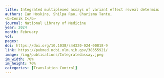 ```yaml
---
title: Integrated multiplexed assays of variant effect reveal determinants of catechol-O-methyltransferase gene expression
authors: Ian Hoskins, Shilpa Rao, Charisma Tante,
<b>Cenik C</b>
journal: National Library of Medicine
year: 2024
month: February
vol: 
pages: 
doi: https://doi.org/10.1038/s44320-024-00018-9
link: https://pubmed.ncbi.nlm.nih.gov/38355921/
image: /img/publications/Integratedassay.jpeg
im_width: 70%
im_height: 70%
categories: [Translation Control]
---
```

